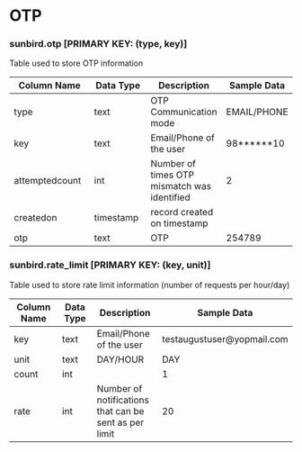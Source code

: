 # OTP

### sunbird.otp \[PRIMARY KEY: (type, key)]

Table used to store OTP information

<table><thead><tr><th width="171.33333333333331">Column Name</th><th width="117">Data Type</th><th>Description</th><th>Sample Data</th></tr></thead><tbody><tr><td>type</td><td>text</td><td>OTP Communication mode</td><td>EMAIL/PHONE</td></tr><tr><td>key</td><td>text</td><td>Email/Phone of the user</td><td>98******10</td></tr><tr><td>attemptedcount</td><td>int</td><td>Number of times OTP mismatch was identified </td><td>2</td></tr><tr><td>createdon</td><td>timestamp</td><td>record created on timestamp</td><td></td></tr><tr><td>otp</td><td>text</td><td>OTP</td><td>254789</td></tr></tbody></table>

### sunbird.rate\_limit \[PRIMARY KEY: (key, unit)]

Table used to store rate limit information (number of requests per hour/day)

<table><thead><tr><th width="159.33333333333331">Column Name</th><th width="112">Data Type</th><th width="159">Description</th><th>Sample Data</th></tr></thead><tbody><tr><td>key</td><td>text</td><td>Email/Phone of the user</td><td>testaugustuser@yopmail.com</td></tr><tr><td>unit</td><td>text</td><td>DAY/HOUR</td><td>DAY</td></tr><tr><td>count</td><td>int</td><td></td><td>1</td></tr><tr><td>rate</td><td>int</td><td>Number of notifications that can be sent as per limit</td><td>20</td></tr></tbody></table>


